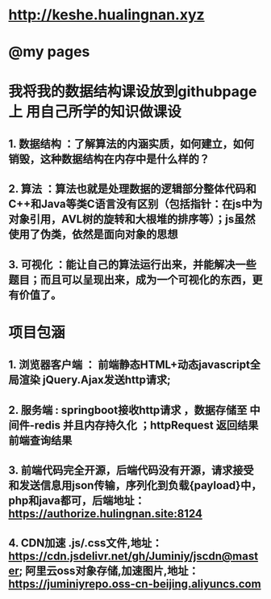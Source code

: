 # http://keshe.hualingnan.xyz
# @my pages
# 我将我的数据结构课设放到githubpage上 用自己所学的知识做课设 
## 1. 数据结构 ：了解算法的内涵实质，如何建立，如何销毁，这种数据结构在内存中是什么样的？
## 2. 算法 ：算法也就是处理数据的逻辑部分整体代码和C++和Java等类C语言没有区别（包括指针：在js中为对象引用，AVL树的旋转和大根堆的排序等）；js虽然使用了伪类，依然是面向对象的思想
## 3. 可视化 ：能让自己的算法运行出来，并能解决一些题目；而且可以呈现出来，成为一个可视化的东西，更有价值了。 
# 项目包涵 
## 1. 浏览器客户端 ： 前端静态HTML+动态javascript全局渲染 jQuery.Ajax发送http请求;
## 2. 服务端 : springboot接收http请求 ，数据存储至 中间件-redis 并且内存持久化 ；httpRequest 返回结果前端查询结果
## 3. 前端代码完全开源，后端代码没有开源，请求接受和发送信息用json传输，序列化到负载{payload}中，php和java都可，后端地址： https://authorize.hulingnan.site:8124
## 4. CDN加速 .js/.css文件,地址：https://cdn.jsdelivr.net/gh/Juminiy/jscdn@master; 阿里云oss对象存储,加速图片,地址：https://juminiyrepo.oss-cn-beijing.aliyuncs.com 
